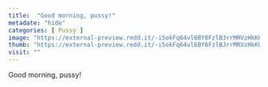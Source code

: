 ```yaml
---
title:  "Good morning, pussy!"
metadate: "hide"
categories: [ Pussy ]
image: "https://external-preview.redd.it/-i5okFq64vl6BY8FzlBJrrMRVzHkKQdfrXPNgoR1mNI.jpg?auto=webp&s=cce68af90a7fac60739409973c22190767735227"
thumb: "https://external-preview.redd.it/-i5okFq64vl6BY8FzlBJrrMRVzHkKQdfrXPNgoR1mNI.jpg?width=1080&crop=smart&auto=webp&s=8896af0124f6b57bbff7f7685baae1ac270fdd4e"
visit: ""
---
```

Good morning, pussy!
